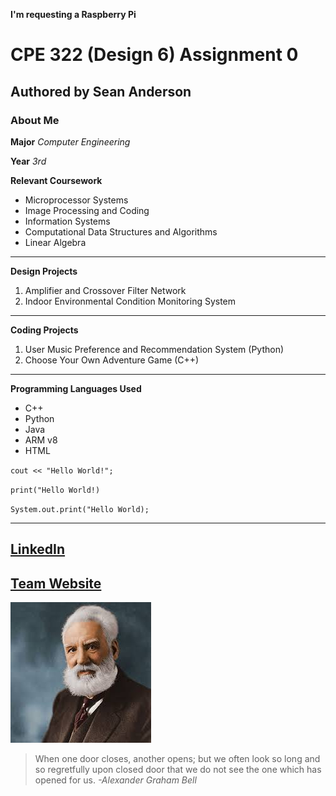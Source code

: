**I'm requesting a Raspberry Pi**
# CPE 322 (Design 6) Assignment 0
## Authored by Sean Anderson
### About Me
**Major** *Computer Engineering*

**Year** *3rd*

**Relevant Coursework**
- Microprocessor Systems
- Image Processing and Coding
- Information Systems
- Computational Data Structures and Algorithms
- Linear Algebra
---
**Design Projects**
1. Amplifier and Crossover Filter Network
2. Indoor Environmental Condition Monitoring System
---
**Coding Projects**
1. User Music Preference and Recommendation System (Python)
2. Choose Your Own Adventure Game (C++)
---
**Programming Languages Used**
- C++
- Python
- Java
- ARM v8
- HTML

`cout << "Hello World!";`

`print("Hello World!)`

`System.out.print("Hello World);`

---
[LinkedIn](https://www.linkedin.com/in/sean-anderson-403ab4199/)
---
[Team Website](https://sites.google.com/stevens.edu/cpe-322-engineering-design-vi/home)
---
![Alexander Graham Bell](https://github.com/Sanderson1205/cpe322/blob/c6fa6c53ec95700cb22a1e5157c829f5d965cbcc/Alexander%20Graham%20Bell.jpg)
> When one door closes, another opens; but we often look so long and so regretfully upon closed door that we do not see the one which has opened for us.
*-Alexander Graham Bell*

